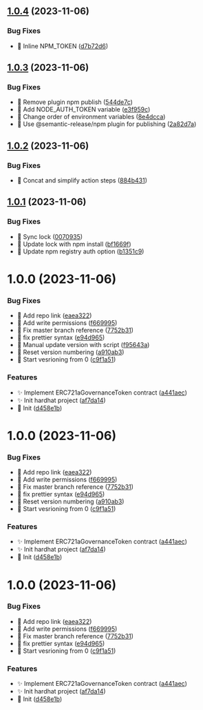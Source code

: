 ## [1.0.4](https://github.com/SpiralOutDotEu/ERC721aGovernanceToken/compare/v1.0.3...v1.0.4) (2023-11-06)


### Bug Fixes

* :bug: Inline NPM_TOKEN ([d7b72d6](https://github.com/SpiralOutDotEu/ERC721aGovernanceToken/commit/d7b72d668880a35fceff97947c8848cc3e840f74))

## [1.0.3](https://github.com/SpiralOutDotEu/ERC721aGovernanceToken/compare/v1.0.2...v1.0.3) (2023-11-06)


### Bug Fixes

* :bug: Remove plugin npm publish ([544de7c](https://github.com/SpiralOutDotEu/ERC721aGovernanceToken/commit/544de7c73b0c0dd9abe790dd00ac0089e5eaa2b6))
* :construction_worker: Add NODE_AUTH_TOKEN variable ([e3f959c](https://github.com/SpiralOutDotEu/ERC721aGovernanceToken/commit/e3f959c29df07e5d38b41c8b2938e507749d438f))
* :construction_worker: Change order of environment variables ([8e4dcca](https://github.com/SpiralOutDotEu/ERC721aGovernanceToken/commit/8e4dcca1a83198a292432c3f98e9eea5239c227b))
* :construction_worker: Use @semantic-release/npm plugin for publishing ([2a82d7a](https://github.com/SpiralOutDotEu/ERC721aGovernanceToken/commit/2a82d7adb24e5524bf116273dee58a35398f8c0b))

## [1.0.2](https://github.com/SpiralOutDotEu/ERC721aGovernanceToken/compare/v1.0.1...v1.0.2) (2023-11-06)


### Bug Fixes

* :construction_worker: Concat and simplify action steps ([884b431](https://github.com/SpiralOutDotEu/ERC721aGovernanceToken/commit/884b4313e3a563a86c04d5765f7799af60be64df))

## [1.0.1](https://github.com/SpiralOutDotEu/ERC721aGovernanceToken/compare/v1.0.0...v1.0.1) (2023-11-06)


### Bug Fixes

* :bug: Sync lock ([0070935](https://github.com/SpiralOutDotEu/ERC721aGovernanceToken/commit/00709356f2c82f627765495e63461b1229d6f84c))
* :bug: Update lock with npm install ([bf1669f](https://github.com/SpiralOutDotEu/ERC721aGovernanceToken/commit/bf1669f9be01d866cf74eccdaa22d6a6e0f4e0e1))
* :bug: Update npm registry auth option ([b1351c9](https://github.com/SpiralOutDotEu/ERC721aGovernanceToken/commit/b1351c986387afa430e234b445f13713415d8620))

# 1.0.0 (2023-11-06)


### Bug Fixes

* :bug: Add repo link ([eaea322](https://github.com/SpiralOutDotEu/ERC721aGovernanceToken/commit/eaea322c5b481ebda0ccb6c2717053a23798da5c))
* :bug: Add write permissions ([f669995](https://github.com/SpiralOutDotEu/ERC721aGovernanceToken/commit/f6699957a8701dc5fc303418a7a63771503a178a))
* :bug: Fix master branch reference ([7752b31](https://github.com/SpiralOutDotEu/ERC721aGovernanceToken/commit/7752b31e8bf87906aaf99a3e3ffd55cdb096780f))
* :bug: fix prettier syntax ([e94d965](https://github.com/SpiralOutDotEu/ERC721aGovernanceToken/commit/e94d965ff93d169919edd2750d00ab929af23294))
* :bug: Manual update version with script ([f95643a](https://github.com/SpiralOutDotEu/ERC721aGovernanceToken/commit/f95643a42e45e068d9a4600d8b68e75a5fed0208))
* :bug: Reset version numbering ([a910ab3](https://github.com/SpiralOutDotEu/ERC721aGovernanceToken/commit/a910ab3ebb4358ed35762574142d3766ae232dc9))
* :bug: Start vesrioning from 0 ([c9f1a51](https://github.com/SpiralOutDotEu/ERC721aGovernanceToken/commit/c9f1a51dba5dc0380491c3c815b1a91ae74ebdbd))


### Features

* :sparkles: Implement ERC721aGovernanceToken contract ([a441aec](https://github.com/SpiralOutDotEu/ERC721aGovernanceToken/commit/a441aec1327bf9ae04034c05f720d90818296b35))
* :sparkles: Init hardhat project ([af7da14](https://github.com/SpiralOutDotEu/ERC721aGovernanceToken/commit/af7da1443577a4c88506791434b958ced737e771))
* :tada: Init ([d458e1b](https://github.com/SpiralOutDotEu/ERC721aGovernanceToken/commit/d458e1b59648a801e2af8ddc2c3cd7b8f6fdd58a))

# 1.0.0 (2023-11-06)


### Bug Fixes

* :bug: Add repo link ([eaea322](https://github.com/SpiralOutDotEu/ERC721aGovernanceToken/commit/eaea322c5b481ebda0ccb6c2717053a23798da5c))
* :bug: Add write permissions ([f669995](https://github.com/SpiralOutDotEu/ERC721aGovernanceToken/commit/f6699957a8701dc5fc303418a7a63771503a178a))
* :bug: Fix master branch reference ([7752b31](https://github.com/SpiralOutDotEu/ERC721aGovernanceToken/commit/7752b31e8bf87906aaf99a3e3ffd55cdb096780f))
* :bug: fix prettier syntax ([e94d965](https://github.com/SpiralOutDotEu/ERC721aGovernanceToken/commit/e94d965ff93d169919edd2750d00ab929af23294))
* :bug: Reset version numbering ([a910ab3](https://github.com/SpiralOutDotEu/ERC721aGovernanceToken/commit/a910ab3ebb4358ed35762574142d3766ae232dc9))
* :bug: Start vesrioning from 0 ([c9f1a51](https://github.com/SpiralOutDotEu/ERC721aGovernanceToken/commit/c9f1a51dba5dc0380491c3c815b1a91ae74ebdbd))


### Features

* :sparkles: Implement ERC721aGovernanceToken contract ([a441aec](https://github.com/SpiralOutDotEu/ERC721aGovernanceToken/commit/a441aec1327bf9ae04034c05f720d90818296b35))
* :sparkles: Init hardhat project ([af7da14](https://github.com/SpiralOutDotEu/ERC721aGovernanceToken/commit/af7da1443577a4c88506791434b958ced737e771))
* :tada: Init ([d458e1b](https://github.com/SpiralOutDotEu/ERC721aGovernanceToken/commit/d458e1b59648a801e2af8ddc2c3cd7b8f6fdd58a))

# 1.0.0 (2023-11-06)


### Bug Fixes

* :bug: Add repo link ([eaea322](https://github.com/SpiralOutDotEu/ERC721aGovernanceToken/commit/eaea322c5b481ebda0ccb6c2717053a23798da5c))
* :bug: Add write permissions ([f669995](https://github.com/SpiralOutDotEu/ERC721aGovernanceToken/commit/f6699957a8701dc5fc303418a7a63771503a178a))
* :bug: Fix master branch reference ([7752b31](https://github.com/SpiralOutDotEu/ERC721aGovernanceToken/commit/7752b31e8bf87906aaf99a3e3ffd55cdb096780f))
* :bug: fix prettier syntax ([e94d965](https://github.com/SpiralOutDotEu/ERC721aGovernanceToken/commit/e94d965ff93d169919edd2750d00ab929af23294))
* :bug: Start vesrioning from 0 ([c9f1a51](https://github.com/SpiralOutDotEu/ERC721aGovernanceToken/commit/c9f1a51dba5dc0380491c3c815b1a91ae74ebdbd))


### Features

* :sparkles: Implement ERC721aGovernanceToken contract ([a441aec](https://github.com/SpiralOutDotEu/ERC721aGovernanceToken/commit/a441aec1327bf9ae04034c05f720d90818296b35))
* :sparkles: Init hardhat project ([af7da14](https://github.com/SpiralOutDotEu/ERC721aGovernanceToken/commit/af7da1443577a4c88506791434b958ced737e771))
* :tada: Init ([d458e1b](https://github.com/SpiralOutDotEu/ERC721aGovernanceToken/commit/d458e1b59648a801e2af8ddc2c3cd7b8f6fdd58a))
